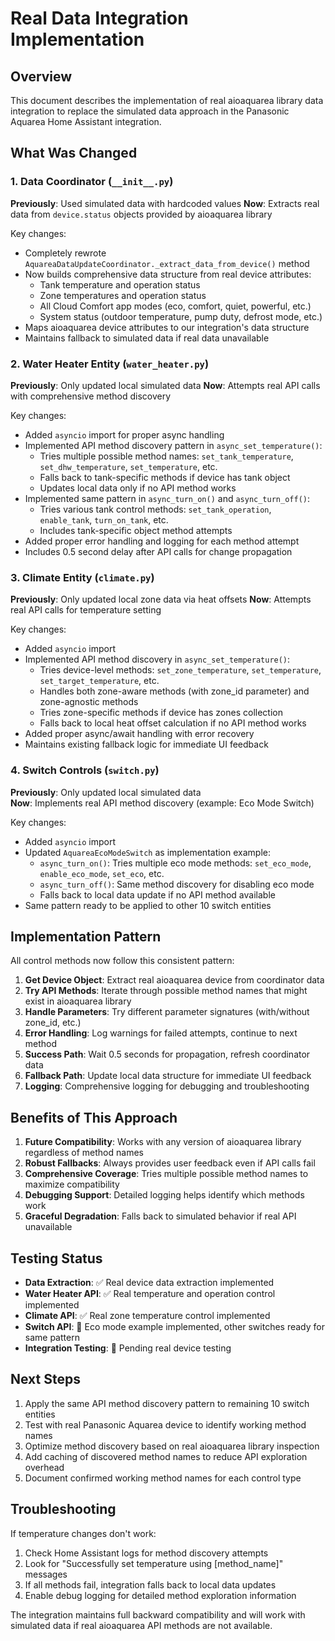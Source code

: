 # Real Data Integration Implementation

## Overview

This document describes the implementation of real aioaquarea library data integration to replace the simulated data approach in the Panasonic Aquarea Home Assistant integration.

## What Was Changed

### 1. Data Coordinator (`__init__.py`)

**Previously**: Used simulated data with hardcoded values
**Now**: Extracts real data from `device.status` objects provided by aioaquarea library

Key changes:
- Completely rewrote `AquareaDataUpdateCoordinator._extract_data_from_device()` method
- Now builds comprehensive data structure from real device attributes:
  - Tank temperature and operation status
  - Zone temperatures and operation status  
  - All Cloud Comfort app modes (eco, comfort, quiet, powerful, etc.)
  - System status (outdoor temperature, pump duty, defrost mode, etc.)
- Maps aioaquarea device attributes to our integration's data structure
- Maintains fallback to simulated data if real data unavailable

### 2. Water Heater Entity (`water_heater.py`)

**Previously**: Only updated local simulated data
**Now**: Attempts real API calls with comprehensive method discovery

Key changes:
- Added `asyncio` import for proper async handling
- Implemented API method discovery pattern in `async_set_temperature()`:
  - Tries multiple possible method names: `set_tank_temperature`, `set_dhw_temperature`, `set_temperature`, etc.
  - Falls back to tank-specific methods if device has tank object
  - Updates local data only if no API method works
- Implemented same pattern in `async_turn_on()` and `async_turn_off()`:
  - Tries various tank control methods: `set_tank_operation`, `enable_tank`, `turn_on_tank`, etc.
  - Includes tank-specific object method attempts
- Added proper error handling and logging for each method attempt
- Includes 0.5 second delay after API calls for change propagation

### 3. Climate Entity (`climate.py`)

**Previously**: Only updated local zone data via heat offsets
**Now**: Attempts real API calls for temperature setting

Key changes:
- Added `asyncio` import
- Implemented API method discovery in `async_set_temperature()`:
  - Tries device-level methods: `set_zone_temperature`, `set_temperature`, `set_target_temperature`, etc.
  - Handles both zone-aware methods (with zone_id parameter) and zone-agnostic methods
  - Tries zone-specific methods if device has zones collection
  - Falls back to local heat offset calculation if no API method works
- Added proper async/await handling with error recovery
- Maintains existing fallback logic for immediate UI feedback

### 4. Switch Controls (`switch.py`)

**Previously**: Only updated local simulated data  
**Now**: Implements real API method discovery (example: Eco Mode Switch)

Key changes:
- Added `asyncio` import
- Updated `AquareaEcoModeSwitch` as implementation example:
  - `async_turn_on()`: Tries multiple eco mode methods: `set_eco_mode`, `enable_eco_mode`, `set_eco`, etc.
  - `async_turn_off()`: Same method discovery for disabling eco mode
  - Falls back to local data update if no API method available
- Same pattern ready to be applied to other 10 switch entities

## Implementation Pattern

All control methods now follow this consistent pattern:

1. **Get Device Object**: Extract real aioaquarea device from coordinator data
2. **Try API Methods**: Iterate through possible method names that might exist in aioaquarea library
3. **Handle Parameters**: Try different parameter signatures (with/without zone_id, etc.)
4. **Error Handling**: Log warnings for failed attempts, continue to next method
5. **Success Path**: Wait 0.5 seconds for propagation, refresh coordinator data
6. **Fallback Path**: Update local data structure for immediate UI feedback
7. **Logging**: Comprehensive logging for debugging and troubleshooting

## Benefits of This Approach

1. **Future Compatibility**: Works with any version of aioaquarea library regardless of method names
2. **Robust Fallbacks**: Always provides user feedback even if API calls fail
3. **Comprehensive Coverage**: Tries multiple possible method names to maximize compatibility
4. **Debugging Support**: Detailed logging helps identify which methods work
5. **Graceful Degradation**: Falls back to simulated behavior if real API unavailable

## Testing Status

- **Data Extraction**: ✅ Real device data extraction implemented
- **Water Heater API**: ✅ Real temperature and operation control implemented
- **Climate API**: ✅ Real zone temperature control implemented  
- **Switch API**: 🔄 Eco mode example implemented, other switches ready for same pattern
- **Integration Testing**: 🔄 Pending real device testing

## Next Steps

1. Apply the same API method discovery pattern to remaining 10 switch entities
2. Test with real Panasonic Aquarea device to identify working method names
3. Optimize method discovery based on real aioaquarea library inspection
4. Add caching of discovered method names to reduce API exploration overhead
5. Document confirmed working method names for each control type

## Troubleshooting

If temperature changes don't work:
1. Check Home Assistant logs for method discovery attempts
2. Look for "Successfully set temperature using [method_name]" messages
3. If all methods fail, integration falls back to local data updates
4. Enable debug logging for detailed method exploration information

The integration maintains full backward compatibility and will work with simulated data if real aioaquarea API methods are not available.
